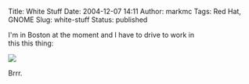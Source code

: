 Title: White Stuff
Date: 2004-12-07 14:11
Author: markmc
Tags: Red Hat, GNOME
Slug: white-stuff
Status: published

I'm in Boston at the moment and I have to drive to work in  
this this thing:

![](http://www.gnome.org/~markmc/white-stuff.jpg)

Brrr.
